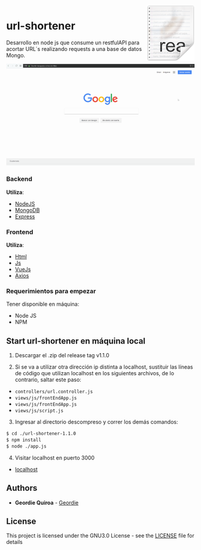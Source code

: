 <img src="images/icon.png" align="right" />

# url-shortener

Desarrollo en node js que consume un restfulAPI para acortar URL´s realizando requests a una base de datos Mongo.

![](images/url-shortener.gif)

### Backend
**Utiliza**:
* [NodeJS](https://github.com/nodejs/node)
* [MongoDB](https://www.mongodb.com/)
* [Express](https://expressjs.com/)
### Frontend
**Utiliza**:
* [Html](https://developer.mozilla.org/es/docs/Web/HTML)
* [Js](https://www.javascript.com/)
* [VueJs](https://www.npmjs.com/package/vue)
* [Axios](https://www.npmjs.com/package/axios)

### Requerimientos para empezar
Tener disponible en máquina:
   - Node JS
   - NPM

## Start url-shortener en máquina local
1. Descargar el .zip del release tag v1.1.0

2. Si se va a utilizar otra dirección ip distinta a localhost, sustituir las líneas de código que utilizan
localhost en los siguientes archivos, de lo contrario, saltar este paso:

* `controllers/url.controller.js`
* `views/js/frontEndApp.js`
* `views/js/frontEndApp.js`
* `views/js/script.js`

3. Ingresar al directorio descompreso y correr los demás comandos:
```bash
$ cd ./url-shortener-1.1.0
$ npm install
$ node ./app.js
```

4. Visitar localhost en puerto 3000 
* [localhost](http://localhost:3000/)

## Authors

* **Geordie Quiroa** - [Geordie](https://github.com/geordie-quiroa)

## License

This project is licensed under the GNU3.0 License - see the [LICENSE](LICENSE) file for details

